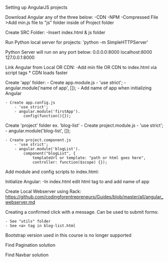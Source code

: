Setting up AngularJS projects

Download Angular any of the three below:
    -CDN
    -NPM
    -Compressed File
        >Add min.js file to "js" folder inside of Project folder

Create SRC Folder:
    -Insert index.html & js folder

Run Python local server for projects:
    'python -m SimpleHTTPServer'

Python Server will run on any port below:
    0.0.0.0:8000
    localhost:8000
    127.0.0.1:8000

Link Angular from Local OR CDN:
    -Add min file OR CDN to index.html via script tags
    * CDN loads faster

Create 'app' folder:
    - Create app.module.js
        - 'use strict';
        - angular.module('name of app', []);
        - Add name of app when initializing Angular

    - Create app.config.js
        - 'use strict';
        - angular.module('firstApp').
            config(function(){});

Create 'project' folder ex. 'blog-list'
    - Create project.module.js
        - 'use strict';
        - angular.module('blog-list', []);

    - Create project.component.js
        - 'use strict';
        - angular.module('blogList').
            component("blogList", {
                templateUrl or template: "path or html goes here",
                controller: function($scope) {});

Add module and config scripts to index.html:
    <!-- <script src="js/app/app.module.js"></script>
    <script src="js/app/app.config.js"></script> -->

Initialize Angular:
    -In index.html edit html tag to and add name of app
        <!-- <html lang="en" ng-app="name of app"> -->
    

Create Local Webserver using Rack:
https://github.com/codingforentrepreneurs/Guides/blob/master/all/angular_webserver.md

Creating a confirmed click with a message. Can be used to submit forms:

    - See "utils" folder
    - See <a> tag in blog-list.html


Bootstrap version used in this course is no longer supported

Find Pagination solution

Find Navbar solution